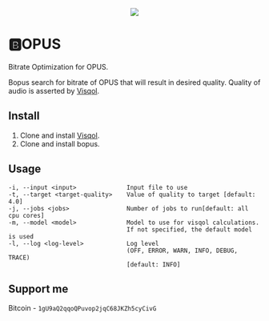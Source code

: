 <p align="center">
  <img src="https://github.com/master-of-zen/BOPUS/blob/master/BOPUS.png?raw=true">
</p>

# 🅱️OPUS
Bitrate Optimization for OPUS.

Bopus search for bitrate of OPUS that will result in desired quality. Quality of audio is asserted by [Visqol](https://github.com/google/visqol).

## Install
1. Clone and install [Visqol](https://github.com/google/visqol).
2. Clone and install bopus.


## Usage
```
-i, --input <input>              Input file to use
-t, --target <target-quality>    Value of quality to target [default: 4.0]
-j, --jobs <jobs>                Number of jobs to run[default: all cpu cores]
-m, --model <model>              Model to use for visqol calculations. 
                                 If not specified, the default model is used
-l, --log <log-level>            Log level 
                                 (OFF, ERROR, WARN, INFO, DEBUG, TRACE) 
                                 [default: INFO]
```
## Support me
Bitcoin - `1gU9aQ2qqoQPuvop2jqC68JKZh5cyCivG`

